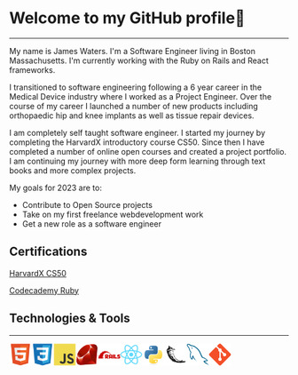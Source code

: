 # Welcome to my GitHub profile👋
--- 
My name is James Waters. I'm a Software Engineer living in Boston Massachusetts. I'm currently working with the Ruby on Rails and React frameworks. 

I transitioned to software engineering following a 6 year career in the Medical Device industry where I worked as a Project Engineer. Over the course of my career I launched a number of new products including orthopaedic hip and knee implants as well as tissue repair devices.

I am completely self taught software engineer. I started my journey by completing  the HarvardX introductory course CS50. Since then I have completed a number of online open courses and created a project portfolio. I am continuing my journey with more deep form learning 
through text books and more complex projects. 

My goals for 2023 are to:
- Contribute to Open Source projects
- Take on my first freelance webdevelopment work
- Get a new role as a software engineer
## Certifications
[HarvardX CS50](https://courses.edx.org/certificates/291f921ff44049ffb0d4cc92fef7c074)

[Codecademy Ruby](https://www.codecademy.com/profiles/core2688126528/certificates/1c05e0382bc5681c824c4cbe85c126fd)

## Technologies & Tools
---
<img align="left" alt="HTML5" width="40px" src="https://github.com/devicons/devicon/blob/master/icons/html5/html5-original.svg">
<img align="left" alt="CSS3" width="40px" src="https://github.com/devicons/devicon/blob/master/icons/css3/css3-original.svg">
<img align="left" alt="JavaScript" width="40px" src="https://github.com/devicons/devicon/blob/master/icons/javascript/javascript-original.svg">

<img align="left" alt="Ruby" width="40px" src="https://github.com/devicons/devicon/blob/master/icons/ruby/ruby-original.svg">
<img align="left" alt="Rails" width="40px" src="https://github.com/devicons/devicon/blob/master/icons/rails/rails-plain-wordmark.svg">
<img align="left" alt="React" width="40px" src="https://github.com/devicons/devicon/blob/master/icons/react/react-original.svg">

<img align="left" alt="Python" width="40px" src="https://github.com/devicons/devicon/blob/master/icons/python/python-original.svg">
<img align="left" alt="Flask" width="40px" src="https://github.com/devicons/devicon/blob/master/icons/flask/flask-original.svg">


<img align="left" alt="MySQL" width="40px" src="https://github.com/devicons/devicon/blob/master/icons/mysql/mysql-original.svg">
<img align="left" alt="Git" width="40px" src="https://github.com/devicons/devicon/blob/master/icons/git/git-original.svg">


<!---
Waters1993/Waters1993 is a ✨ special ✨ repository because its `README.md` (this file) appears on your GitHub profile.
You can click the Preview link to take a look at your changes.
--->
